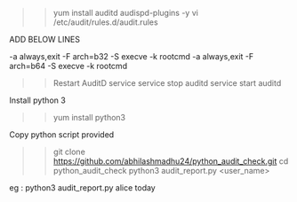 >> yum install auditd audispd-plugins -y
>> vi /etc/audit/rules.d/audit.rules

 ADD BELOW LINES

-a always,exit -F arch=b32 -S execve -k rootcmd
-a always,exit -F arch=b64 -S execve -k rootcmd

>> Restart AuditD service
>> service stop auditd
>> service start auditd

 Install python 3

>> yum install python3

 Copy python script provided
>> git clone https://github.com/abhilashmadhu24/python_audit_check.git
>> cd python_audit_check
>> python3 audit_report.py <user_name> <time stamb eg: startDate=YYYY-MM-DD|today|yesterday|this-week]>

eg : python3 audit_report.py alice today
